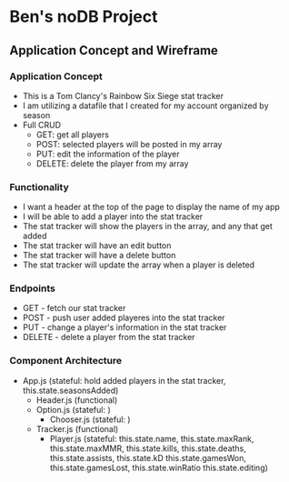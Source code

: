 # Ben's noDB Project

## Application Concept and Wireframe

### Application Concept
- This is a Tom Clancy's Rainbow Six Siege stat tracker
- I am utilizing a datafile that I created for my account organized by season
- Full CRUD
    - GET: get all players
    - POST: selected players will be posted in my array
    - PUT: edit the information of the player
    - DELETE: delete the player from my array

### Functionality
- I want a header at the top of the page to display the name of my app
- I will be able to add a player into the stat tracker
- The stat tracker will show the players in the array, and any that get added
- The stat tracker will have an edit button
- The stat tracker will have a delete button
- The stat tracker will update the array when a player is deleted

### Endpoints
- GET - fetch our stat tracker
- POST - push user added playeres into the stat tracker
- PUT - change a player's information in the stat tracker
- DELETE - delete a player from the stat tracker

### Component Architecture
- App.js (stateful: hold added players in the stat tracker, this.state.seasonsAdded)
    - Header.js (functional)
    - Option.js (stateful: )
        - Chooser.js (stateful: )
    - Tracker.js (functional)
        - Player.js (stateful: this.state.name, this.state.maxRank, this.state.maxMMR, this.state.kills, this.state.deaths, this.state.assists, this.state.kD this.state.gamesWon, this.state.gamesLost, this.state.winRatio this.state.editing)
